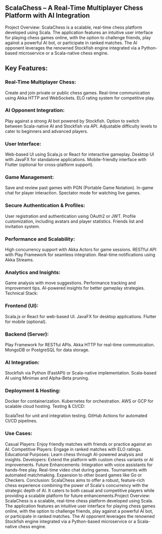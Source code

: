 ## ScalaChess – A Real-Time Multiplayer Chess Platform with AI Integration
Project Overview:
ScalaChess is a scalable, real-time chess platform developed using Scala. The application features an intuitive user interface for playing chess games online, with the option to challenge friends, play against a powerful AI bot, or participate in ranked matches. The AI opponent leverages the renowned Stockfish engine integrated via a Python-based microservice or a Scala-native chess engine.

## Key Features:
### Real-Time Multiplayer Chess:

Create and join private or public chess games.
Real-time communication using Akka HTTP and WebSockets.
ELO rating system for competitive play.
### AI Opponent Integration:

Play against a strong AI bot powered by Stockfish.
Option to switch between Scala-native AI and Stockfish via API.
Adjustable difficulty levels to cater to beginners and advanced players.
### User Interface:

Web-based UI using Scala.js or React for interactive gameplay.
Desktop UI with JavaFX for standalone applications.
Mobile-friendly interface with Flutter (optional for cross-platform support).
### Game Management:

Save and review past games with PGN (Portable Game Notation).
In-game chat for player interaction.
Spectator mode for watching live games.
### Secure Authentication & Profiles:

User registration and authentication using OAuth2 or JWT.
Profile customization, including avatars and player statistics.
Friends list and invitation system.
### Performance and Scalability:

High concurrency support with Akka Actors for game sessions.
RESTful API with Play Framework for seamless integration.
Real-time notifications using Akka Streams.
### Analytics and Insights:

Game analysis with move suggestions.
Performance tracking and improvement tips.
AI-powered insights for better gameplay strategies.
Technical Stack:
### Frontend (UI):

Scala.js or React for web-based UI.
JavaFX for desktop applications.
Flutter for mobile (optional).
### Backend (Server):

Play Framework for RESTful APIs.
Akka HTTP for real-time communication.
MongoDB or PostgreSQL for data storage.
### AI Integration:

Stockfish via Python (FastAPI) or Scala-native implementation.
Scala-based AI using Minimax and Alpha-Beta pruning.
### Deployment & Hosting:

Docker for containerization.
Kubernetes for orchestration.
AWS or GCP for scalable cloud hosting.
Testing & CI/CD:

ScalaTest for unit and integration testing.
GitHub Actions for automated CI/CD pipelines.
### Use Cases:
Casual Players: Enjoy friendly matches with friends or practice against an AI.
Competitive Players: Engage in ranked matches with ELO ratings.
Educational Purposes: Learn chess through AI-powered analysis and insights.
Developers: Extend the platform with custom chess variants or AI improvements.
Future Enhancements:
Integration with voice assistants for hands-free play.
Real-time video chat during games.
Tournaments with automated matchmaking.
Expansion to other board games like Go or Checkers.
Conclusion:
ScalaChess aims to offer a robust, feature-rich chess experience combining the power of Scala's concurrency with the strategic depth of AI. It caters to both casual and competitive players while providing a scalable platform for future enhancements.Project Overview:
ScalaChess is a scalable, real-time chess platform developed using Scala. The application features an intuitive user interface for playing chess games online, with the option to challenge friends, play against a powerful AI bot, or participate in ranked matches. The AI opponent leverages the renowned Stockfish engine integrated via a Python-based microservice or a Scala-native chess engine.
